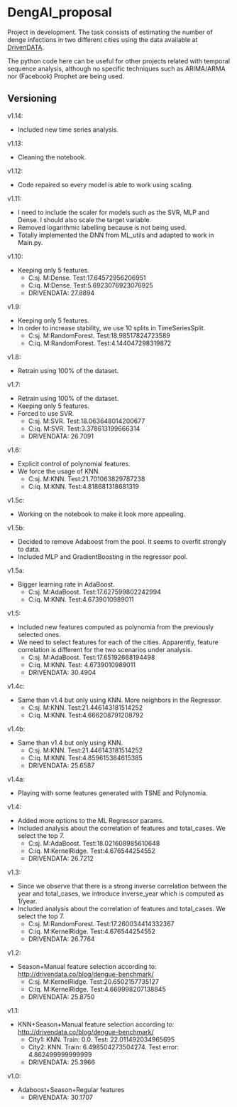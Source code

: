 # DengAI_proposal
Project in development. The task consists of estimating the number of denge infections in two different cities using the data available at [DrivenDATA](https://www.drivendata.org/competitions/44/dengai-predicting-disease-spread/).

The python code here can be useful for other projects related with temporal sequence analysis, although no specific techniques such as ARIMA/ARMA nor (Facebook) Prophet are being used.

## Versioning
v1.14:
* Included new time series analysis.

v1.13:
* Cleaning the notebook.

v1.12:
* Code repaired so every model is able to work using scaling.

v1.11:
* I need to include the scaler for models such as the SVR, MLP and Dense. I should also scale the target variable.
* Removed logarithmic labelling because is not being used.
* Totally implemented the DNN from ML_utils and adapted to work in Main.py.

v1.10:
* Keeping only 5 features.
  * C:sj. M:Dense. Test:17.64572956206951
  * C:iq. M:Dense. Test:5.6923076923076925
  * DRIVENDATA: 27.8894

v1.9:
* Keeping only 5 features.
* In order to increase stability, we use 10 splits in TimeSeriesSplit.
  * C:sj. M:RandomForest. Test:18.98517824723589
  * C:iq. M:RandomForest. Test:4.144047298319872

v1.8:
* Retrain using 100% of the dataset.

v1.7:
* Retrain using 100% of the dataset.
* Keeping only 5 features.
* Forced to use SVR.
  * C:sj. M:SVR. Test:18.063648014200677
  * C:iq. M:SVR. Test:3.378613199666314
  * DRIVENDATA: 26.7091
  
v1.6:
* Explicit control of polynomial features.
* We force the usage of KNN.
  * C:sj. M:KNN. Test:21.701063829787238
  * C:iq. M:KNN. Test:4.818681318681319
  
v1.5c:
* Working on the notebook to make it look more appealing.

v1.5b:
* Decided to remove Adaboost from the pool. It seems to overfit strongly to data.
* Included MLP and GradientBoosting in the regressor pool.

v1.5a:
* Bigger learning rate in AdaBoost.
  * C:sj. M:AdaBoost. Test:17.627599802242994
  * C:iq. M:KNN. Test:4.6739010989011

v1.5:
* Included new features computed as polynomia from the previously selected ones.
* We need to select features for each of the cities. Apparently, feature correlation is different for the two scenarios under analysis.
  * C:sj. M:AdaBoost. Test:17.65192668194498
  * C:iq. M:KNN. Test: 4.6739010989011
  * DRIVENDATA: 30.4904

v1.4c:
* Same than v1.4 but only using KNN. More neighbors in the Regressor.
  * C:sj. M:KNN. Test:21.446143181514252
  * C:iq. M:KNN. Test:4.666208791208792

v1.4b:
* Same than v1.4 but only using KNN.
  * C:sj. M:KNN. Test:21.446143181514252
  * C:iq. M:KNN. Test:4.859615384615385
  * DRIVENDATA: 25.6587

v1.4a:
* Playing with some features generated with TSNE and Polynomia.

v1.4:
* Added more options to the ML Regressor params.
* Included analysis about the correlation of features and total_cases. We select the top 7. 
  * C:sj. M:AdaBoost. Test:18.021608985610648
  * C:iq. M:KernelRidge. Test:4.676544254552
  * DRIVENDATA: 26.7212

v1.3:
* Since we observe that there is a strong inverse correlation between the year and total_cases, we introduce inverse_year which is computed as 1/year.
* Included analysis about the correlation of features and total_cases. We select the top 7. 
  * C:sj. M:RandomForest. Test:17.260034414332367
  * C:iq. M:KernelRidge. Test:4.676544254552
  * DRIVENDATA: 26.7764

v1.2: 
* Season+Manual feature selection according to: http://drivendata.co/blog/dengue-benchmark/
  * C:sj. M:KernelRidge. Test:20.6502157735127
  * C:iq. M:KernelRidge. Test:4.669998207138845
  * DRIVENDATA: 25.8750

v1.1:
* KNN+Season+Manual feature selection according to: http://drivendata.co/blog/dengue-benchmark/
  * City1: KNN. Train: 0.0. Test: 22.011492034965695
  * City2: KNN. Train: 6.498504273504274. Test error: 4.862499999999999
  * DRIVENDATA: 25.3966

v1.0:
* Adaboost+Season+Regular features
  * DRIVENDATA: 30.1707
